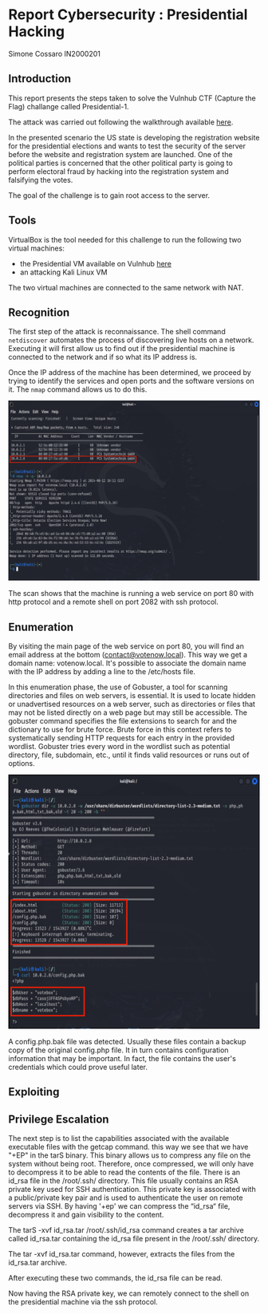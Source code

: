 # Report Cybersecurity : Presidential Hacking
Simone Cossaro IN2000201

## Introduction

This report presents the steps taken to solve the Vulnhub CTF (Capture the Flag) challange called Presidential-1. 

The attack was carried out following the walkthrough available [here](https://www.hackingarticles.in/presidential-1-vulnhub-walkthrough/).

In the presented scenario the US state is developing the registration website for the presidential elections and wants to test the security of the server before the website and registration system are launched. One of the political parties is concerned that the other political party is going to perform electoral fraud by hacking into the registration system and falsifying the votes.

The goal of the challenge is to gain root access to the server.

## Tools

VirtualBox is the tool needed for this challenge to run the following two virtual machines:
* the Presidential VM available on Vulnhub [here](https://www.vulnhub.com/entry/presidential-1,500/)
* an attacking Kali Linux VM
  
The two virtual machines are connected to the same network with NAT.

## Recognition

The first step of the attack is reconnaissance. The shell command `netdiscover` automates the process of discovering live hosts on a network. Executing it will first allow us to find out if the presidential machine is connected to the network and if so what its IP address is. 

Once the IP address of the machine has been determined, we proceed by trying to identify the services and open ports and the software versions on it. The `nmap` command allows us to do this.

![Steps of recognition](images/reconnaissance.png)  

The scan shows that the machine is running a web service on port 80 with http protocol and a remote shell on port 2082 with ssh protocol.

## Enumeration

By visiting the main page of the web service on port 80, you will find an email address at the bottom (contact@votenow.local). This way we get a domain name: votenow.local.
It's possible to associate the domain name with the IP address by adding a line to the /etc/hosts file.

In this enumeration phase, the use of Gobuster, a tool for scanning directories and files on web servers, is essential. It is used to locate hidden or unadvertised resources on a web server, such as directories or files that may not be listed directly on a web page but may still be accessible.
The gobuster command specifies the file extensions to search for and the dictionary to use for brute force. Brute force in this context refers to systematically sending HTTP requests for each entry in the provided wordlist. Gobuster tries every word in the wordlist such as potential directory, file, subdomain, etc., until it finds valid resources or runs out of options.

![Steps of enumeration](images/enumeration.png)  

A config.php.bak file was detected. Usually these files contain a backup copy of the original config.php file. It in turn contains configuration information that may be important.
In fact, the file contains the user's credentials which could prove useful later.

## Exploiting



## Privilege Escalation

The next step is to list the capabilities associated with the available executable files with the getcap command. this way we see that we have "+EP" in the tarS binary. This binary allows us to compress any file on the system without being root. Therefore, once compressed, we will only have to decompress it to be able to read the contents of the file.
There is an id_rsa file in the /root/.ssh/ directory. This file usually contains an RSA private key used for SSH authentication. This private key is associated with a public/private key pair and is used to authenticate the user on remote servers via SSH.
By having '+ep' we can compress the “id_rsa“ file, decompress it and gain visibility to the content.

The tarS -xvf id_rsa.tar /root/.ssh/id_rsa command creates a tar archive called id_rsa.tar containing the id_rsa file present in the /root/.ssh/ directory.

The tar -xvf id_rsa.tar command, however, extracts the files from the id_rsa.tar archive.

After executing these two commands, the id_rsa file can be read.

Now having the RSA private key, we can remotely connect to the shell on the presidential machine via the ssh protocol.
